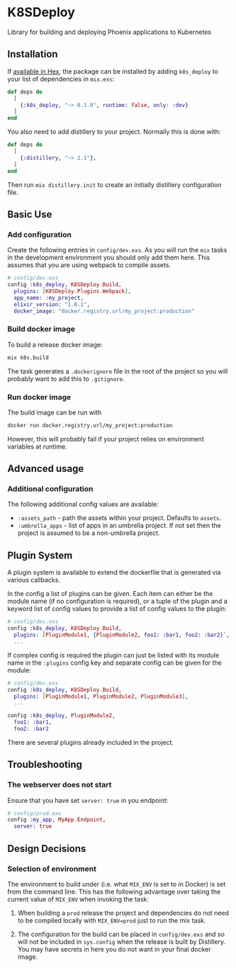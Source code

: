 # K8SDeploy

Library for building and deploying Phoenix applications to Kubernetes

## Installation

If [available in Hex](https://hex.pm/docs/publish), the package can be installed
by adding `k8s_deploy` to your list of dependencies in `mix.exs`:

```elixir
def deps do
  [
    {:k8s_deploy, "~> 0.1.0", runtime: false, only: :dev}
  ]
end
```

You also need to add distillery to your project.  Normally this is done with:

```elixir
def deps do
  [
    {:distillery, "~> 2.1"},
  ]
end
```

Then run `mix distillery.init` to create an initially distillery configuration file.

## Basic Use

### Add configuration

Create the following entries in `config/dev.exs`.  As you will run the `mix` tasks in the
development environment you should only add them here.  This assumes that
you are using webpack to compile assets.

```elixir
# config/dev.exs
config :k8s_deploy, K8SDeploy.Build,
  plugins: [K8SDeploy.Plugins.Webpack],
  app_name: :my_project,
  elixir_version: "1.8.1",
  docker_image: "docker.registry.url/my_project:production"
```

### Build docker image

To build a release docker image:

```bash
mix k8s.build
```

The task generates a `.dockerignore` file in the root of the project so you will probably
want to add this to `.gitignore`.

### Run docker image
The build image can be run with
```bash
docker run docker.registry.url/my_project:production
```
However, this will probably fail if your project relies on environment variables at runtime.

## Advanced usage

### Additional configuration

The following additional config values are available:

  * `:assets_path` - path the assets within your project. Defaults to `assets`.
  * `:umbrella_apps` - list of apps in an umbrella project.  If not set then the project is
  assumed to be a non-umbrella project.

## Plugin System

A plugin system is available to extend the dockerfile that is generated via various callbacks.

In the config a list of plugins can be given.  Each item can either be the module name (if no
configuration is required), or a tuple of the plugin and a keyword list of config values to provide
a list of config values to the plugin:

```elixir
# config/dev.exs
config :k8s_deploy, K8SDeploy.Build,
  plugins: [PluginModule1, {PluginModule2, foo1: :bar1, foo2: :bar2}`, PluginModule3],
  ...
```

If complex config is required the plugin can just be listed with its module name in the
`:plugins` config key and separate config can be given for the module:

```elixir
# config/dev.exs
config :k8s_deploy, K8SDeploy.Build,
  plugins: [PluginModule1, PluginModule2, PluginModule3],
  ...

config :k8s_deploy, PluginModule2,
  foo1: :bar1,
  foo2: :bar2
```

There are several plugins already included in the project.

## Troubleshooting

### The webserver does not start

Ensure that you have set `server: true` in you endpoint:

```elixir
# config/prod.exs
config :my_app, MyApp.Endpoint,
  server: true
```

## Design Decisions

### Selection of environment

The environment to build under (i.e. what `MIX_ENV` is set to in Docker) is set from the command line.  This has the following advantage over taking the current value of `MIX_ENV` when invoking the task:

1. When building a `prod` release the project and dependencies do not need to be compiled locally with `MIX_ENV=prod` just to run the mix task.

2. The configuration for the build can be placed in `config/dev.exs` and so will not be included in `sys.config` when the release is built by Distillery.  You may have secrets in here you do not want in your final docker image.

